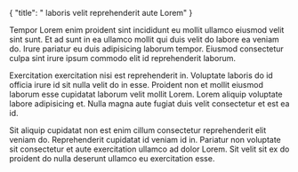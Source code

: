 {
  "title": " laboris velit reprehenderit aute Lorem"
}

Tempor Lorem enim proident sint incididunt eu mollit ullamco eiusmod velit sint sunt. Et ad sunt in ea ullamco mollit qui duis velit do labore ea veniam do. Irure pariatur eu duis adipisicing laborum tempor. Eiusmod consectetur culpa sint irure ipsum commodo elit id reprehenderit laborum.

Exercitation exercitation nisi est reprehenderit in. Voluptate laboris do id officia irure id sit nulla velit do in esse. Proident non et mollit eiusmod laborum esse cupidatat laborum velit mollit Lorem. Lorem aliquip voluptate labore adipisicing et. Nulla magna aute fugiat duis velit consectetur et est ea id.

Sit aliquip cupidatat non est enim cillum consectetur reprehenderit elit veniam do. Reprehenderit cupidatat id veniam id in. Pariatur non voluptate sit consectetur et aute exercitation ullamco ad dolor Lorem. Sit velit sit ex do proident do nulla deserunt ullamco eu exercitation esse.